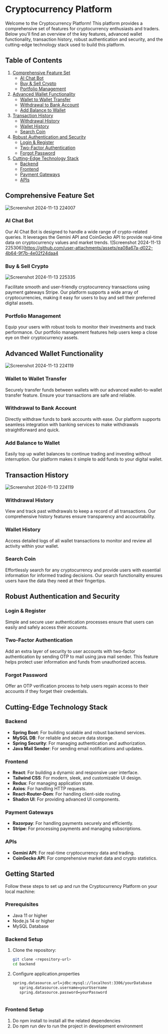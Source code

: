 # Cryptocurrency Platform

Welcome to the Cryptocurrency Platform! This platform provides a comprehensive set of features for cryptocurrency enthusiasts and traders. Below you'll find an overview of the key features, advanced wallet functionality, transaction history, robust authentication and security, and the cutting-edge technology stack used to build this platform.

## Table of Contents
1. [Comprehensive Feature Set](#comprehensive-feature-set)
    - [AI Chat Bot](#ai-chat-bot)
    - [Buy & Sell Crypto](#buy--sell-crypto)
    - [Portfolio Management](#portfolio-management)
2. [Advanced Wallet Functionality](#advanced-wallet-functionality)
    - [Wallet to Wallet Transfer](#wallet-to-wallet-transfer)
    - [Withdrawal to Bank Account](#withdrawal-to-bank-account)
    - [Add Balance to Wallet](#add-balance-to-wallet)
3. [Transaction History](#transaction-history)
    - [Withdrawal History](#withdrawal-history)
    - [Wallet History](#wallet-history)
    - [Search Coin](#search-coin)
4. [Robust Authentication and Security](#robust-authentication-and-security)
    - [Login & Register](#login--register)
    - [Two-Factor Authentication](#two-factor-authentication)
    - [Forgot Password](#forgot-password)
5. [Cutting-Edge Technology Stack](#cutting-edge-technology-stack)
    - [Backend](#backend)
    - [Frontend](#frontend)
    - [Payment Gateways](#payment-gateways)
    - [APIs](#apis)

## Comprehensive Feature Set

![Screenshot 2024-11-13 224007](https://github.com/user-attachments/assets/2f5a7079-a507-4024-9ba0-034f26f0dfbf)

### AI Chat Bot
Our AI Chat Bot is designed to handle a wide range of crypto-related queries. It leverages the Gemini API and CoinGecko API to provide real-time data on cryptocurrency values and market trends.
![Screenshot 2024-11-13 225306](https://github.com/user-attachments/assets/ea08a67a-d022-4b64-9f7b-4e02f24daa4

### Buy & Sell Crypto

![Screenshot 2024-11-13 225335](https://github.com/user-attachments/assets/7758fccb-f0c5-4f18-acec-af2d146b980a)

Facilitate smooth and user-friendly cryptocurrency transactions using payment gateways Stripe. Our platform supports a wide array of cryptocurrencies, making it easy for users to buy and sell their preferred digital assets.

### Portfolio Management
Equip your users with robust tools to monitor their investments and track performance. Our portfolio management features help users keep a close eye on their cryptocurrency assets.

## Advanced Wallet Functionality

![Screenshot 2024-11-13 224119](https://github.com/user-attachments/assets/0b443e9c-7e29-4a38-9268-4e0786922825)

### Wallet to Wallet Transfer
Securely transfer funds between wallets with our advanced wallet-to-wallet transfer feature. Ensure your transactions are safe and reliable.

### Withdrawal to Bank Account
Directly withdraw funds to bank accounts with ease. Our platform supports seamless integration with banking services to make withdrawals straightforward and quick.


### Add Balance to Wallet
Easily top up wallet balances to continue trading and investing without interruption. Our platform makes it simple to add funds to your digital wallet.

## Transaction History

![Screenshot 2024-11-13 224119](https://github.com/user-attachments/assets/12f3366a-118f-49dd-9b79-8f1646660b93)

### Withdrawal History
View and track past withdrawals to keep a record of all transactions. Our comprehensive history features ensure transparency and accountability.

### Wallet History
Access detailed logs of all wallet transactions to monitor and review all activity within your wallet.

### Search Coin
Effortlessly search for any cryptocurrency and provide users with essential information for informed trading decisions. Our search functionality ensures users have the data they need at their fingertips.

## Robust Authentication and Security

### Login & Register
Simple and secure user authentication processes ensure that users can easily and safely access their accounts. 

### Two-Factor Authentication
Add an extra layer of security to user accounts with two-factor authentication by sending OTP to mail using java mail sender. This feature helps protect user information and funds from unauthorized access.

### Forgot Password
Offer an OTP verification process to help users regain access to their accounts if they forget their credentials.

## Cutting-Edge Technology Stack

### Backend
- **Spring Boot**: For building scalable and robust backend services.
- **MySQL DB**: For reliable and secure data storage.
- **Spring Security**: For managing authentication and authorization.
- **Java Mail Sender**: For sending email notifications and updates.

### Frontend
- **React**: For building a dynamic and responsive user interface.
- **Tailwind CSS**: For modern, sleek, and customizable UI design.
- **Redux**: For managing application state.
- **Axios**: For handling HTTP requests.
- **React-Router-Dom**: For handling client-side routing.
- **Shadcn UI**: For providing advanced UI components.

### Payment Gateways
- **Razorpay**: For handling payments securely and efficiently.
- **Stripe**: For processing payments and managing subscriptions.

### APIs
- **Gemini API**: For real-time cryptocurrency data and trading.
- **CoinGecko API**: For comprehensive market data and crypto statistics.

## Getting Started

Follow these steps to set up and run the Cryptocurrency Platform on your local machine:

### Prerequisites
- Java 11 or higher
- Node.js 14 or higher
- MySQL Database

### Backend Setup
1. Clone the repository:
   ```bash
   git clone <repository-url>
   cd backend
   
2. Configure application.properties
   ```bash
   spring.datasource.url=jdbc:mysql://localhost:3306/yourDatabase
      spring.datasource.username=yourUsername
      spring.datasource.password=yourPassword



### Frontend Setup
1. Do npm install to install all the related dependencies
2. Do npm run dev to run the project in development environment 
